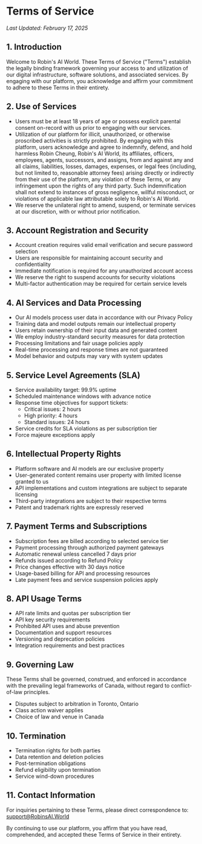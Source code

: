 # Terms of Service
*Last Updated: February 17, 2025*

## 1. Introduction
Welcome to Robin's AI World. These Terms of Service ("Terms") establish the legally binding framework governing your access to and utilization of our digital infrastructure, software solutions, and associated services. By engaging with our platform, you acknowledge and affirm your commitment to adhere to these Terms in their entirety.

## 2. Use of Services
- Users must be at least 18 years of age or possess explicit parental consent on-record with us prior to engaging with our services.
- Utilization of our platform for illicit, unauthorized, or otherwise proscribed activities is strictly prohibited. By engaging with this platform, users acknowledge and agree to indemnify, defend, and hold harmless Robin Cheung, Robin's AI World, its affiliates, officers, employees, agents, successors, and assigns, from and against any and all claims, liabilities, losses, damages, expenses, or legal fees (including, but not limited to, reasonable attorney fees) arising directly or indirectly from their use of the platform, any violation of these Terms, or any infringement upon the rights of any third party. Such indemnification shall not extend to instances of gross negligence, willful misconduct, or violations of applicable law attributable solely to Robin's AI World.
- We reserve the unilateral right to amend, suspend, or terminate services at our discretion, with or without prior notification.

## 3. Account Registration and Security
- Account creation requires valid email verification and secure password selection
- Users are responsible for maintaining account security and confidentiality
- Immediate notification is required for any unauthorized account access
- We reserve the right to suspend accounts for security violations
- Multi-factor authentication may be required for certain service levels

## 4. AI Services and Data Processing
- Our AI models process user data in accordance with our Privacy Policy
- Training data and model outputs remain our intellectual property
- Users retain ownership of their input data and generated content
- We employ industry-standard security measures for data protection
- Processing limitations and fair usage policies apply
- Real-time processing and response times are not guaranteed
- Model behavior and outputs may vary with system updates

## 5. Service Level Agreements (SLA)
- Service availability target: 99.9% uptime
- Scheduled maintenance windows with advance notice
- Response time objectives for support tickets:
  - Critical issues: 2 hours
  - High priority: 4 hours
  - Standard issues: 24 hours
- Service credits for SLA violations as per subscription tier
- Force majeure exceptions apply

## 6. Intellectual Property Rights
- Platform software and AI models are our exclusive property
- User-generated content remains user property with limited license granted to us
- API implementations and custom integrations are subject to separate licensing
- Third-party integrations are subject to their respective terms
- Patent and trademark rights are expressly reserved

## 7. Payment Terms and Subscriptions
- Subscription fees are billed according to selected service tier
- Payment processing through authorized payment gateways
- Automatic renewal unless cancelled 7 days prior
- Refunds issued according to Refund Policy
- Price changes effective with 30 days notice
- Usage-based billing for API and processing resources
- Late payment fees and service suspension policies apply

## 8. API Usage Terms
- API rate limits and quotas per subscription tier
- API key security requirements
- Prohibited API uses and abuse prevention
- Documentation and support resources
- Versioning and deprecation policies
- Integration requirements and best practices

## 9. Governing Law
These Terms shall be governed, construed, and enforced in accordance with the prevailing legal frameworks of Canada, without regard to conflict-of-law principles.
- Disputes subject to arbitration in Toronto, Ontario
- Class action waiver applies
- Choice of law and venue in Canada

## 10. Termination
- Termination rights for both parties
- Data retention and deletion policies
- Post-termination obligations
- Refund eligibility upon termination
- Service wind-down procedures

## 11. Contact Information
For inquiries pertaining to these Terms, please direct correspondence to: support@RobinsAI.World

By continuing to use our platform, you affirm that you have read, comprehended, and accepted these Terms of Service in their entirety.
